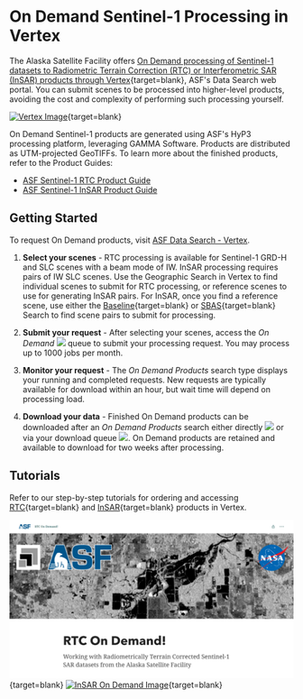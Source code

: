# On Demand Sentinel-1 Processing in Vertex

The Alaska Satellite Facility offers [On Demand processing of Sentinel-1 datasets to Radiometric Terrain Correction (RTC) or Interferometric SAR (InSAR) products through Vertex](https://search.asf.alaska.edu/#/?topic=onDemand "Vertex On Demand Documentation" ){target=blank}, ASF's Data Search web portal.  You can submit scenes to be processed into higher-level products, avoiding the cost and complexity of performing such processing yourself.

[![Vertex Image](../images/vertex.png "Click to open Vertex in a new tab")](https://search.asf.alaska.edu/ "https://search.asf.alaska.edu" ){target=blank}

On Demand Sentinel-1 products are generated using ASF's HyP3 processing platform, leveraging GAMMA Software. Products are distributed as UTM-projected GeoTIFFs. To learn more about the finished products, refer to the Product Guides:

* [ASF Sentinel-1 RTC Product Guide](../guides/rtc_product_guide.md)
* [ASF Sentinel-1 InSAR Product Guide](../guides/insar_product_guide.md)

## Getting Started

To request On Demand products, visit [ASF Data Search - Vertex](https://search.asf.alaska.edu).

1. **Select your scenes** - RTC processing is available for Sentinel-1 GRD-H and SLC scenes with a beam mode of IW. InSAR processing requires pairs of IW SLC scenes. Use the Geographic Search in Vertex to find individual scenes to submit for RTC processing, or reference scenes to use for generating InSAR pairs. For InSAR, once you find a reference scene, use either the [Baseline](https://docs.asf.alaska.edu/vertex/baseline/ "Vertex Baseline Documentation" ){target=blank} or [SBAS](https://docs.asf.alaska.edu/vertex/sbas/ "Vertex SBAS Documentation" ){target=blank} Search to find scene pairs to submit for processing. 

2. **Submit your request** - After selecting your scenes, access the  *On Demand* <img width="30" src="https://user-images.githubusercontent.com/17994518/95892024-588b9280-0d32-11eb-8734-f1a54a9d2a20.png" /> queue to submit your processing request. You may process up to 1000 jobs per month.

3. **Monitor your request** - The *On Demand Products* search type displays your running and completed requests. New requests are typically available for download within an hour, but wait time will depend on processing load.

4. **Download your data** - Finished On Demand products can be downloaded after an *On Demand Products* search either directly <img width="25" src="https://user-images.githubusercontent.com/17994518/95271858-6ea5ca00-07eb-11eb-9217-a280ca57a5e6.png" /> or via your download queue <img width="25" src="https://user-images.githubusercontent.com/17994518/95271856-6d749d00-07eb-11eb-81d8-365a6221e4f1.png" />. On Demand products are retained and available to download for two weeks after processing.

## Tutorials

Refer to our step-by-step tutorials for ordering and accessing [RTC](https://storymaps.arcgis.com/stories/2ead3222d2294d1fae1d11d3f98d7c35 "RTC On Demand StoryMap" ){target=blank} and [InSAR](https://storymaps.arcgis.com/stories/68a8a3253900411185ae9eb6bb5283d3 "InSAR On Demand StoryMap" ){target=blank} products in Vertex.

[![RTC On Demand Image](../images/rtc-tutorial.png "Click to open RTC On Demand! tutorial")](https://storymaps.arcgis.com/stories/2ead3222d2294d1fae1d11d3f98d7c35 "RTC On Demand!" ){target=blank}
[![InSAR On Demand Image](../images/insar-tutorial.png "Click to open InSAR On Demand! tutorial")](https://storymaps.arcgis.com/stories/68a8a3253900411185ae9eb6bb5283d3 "InSAR On Demand!" ){target=blank}
